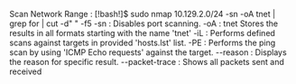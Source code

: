 Scan Network Range : [!bash!]$ sudo nmap 10.129.2.0/24 -sn -oA tnet | grep for | cut -d" " -f5
-sn :	Disables port scanning.
-oA : tnet	Stores the results in all formats starting with the name 'tnet'
-iL :	Performs defined scans against targets in provided 'hosts.lst' list.
-PE	: Performs the ping scan by using 'ICMP Echo requests' against the target.
--reason : Displays the reason for specific result.
--packet-trace : Shows all packets sent and received
